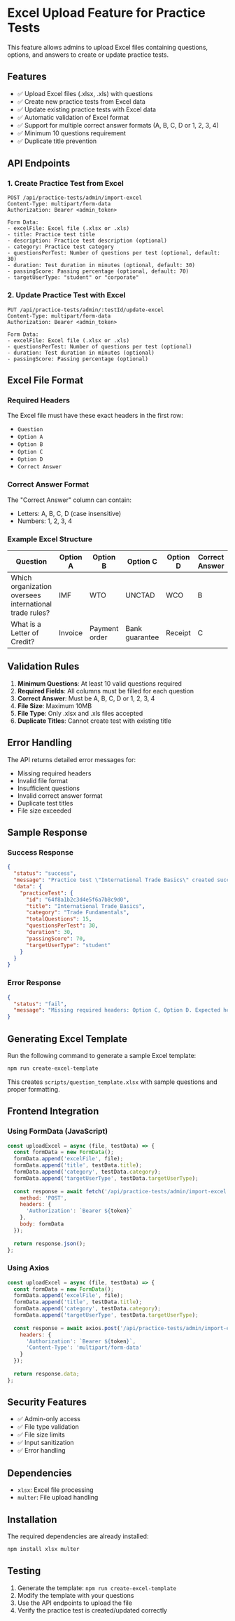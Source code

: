 # Excel Upload Feature for Practice Tests

This feature allows admins to upload Excel files containing questions, options, and answers to create or update practice tests.

## Features

- ✅ Upload Excel files (.xlsx, .xls) with questions
- ✅ Create new practice tests from Excel data
- ✅ Update existing practice tests with Excel data
- ✅ Automatic validation of Excel format
- ✅ Support for multiple correct answer formats (A, B, C, D or 1, 2, 3, 4)
- ✅ Minimum 10 questions requirement
- ✅ Duplicate title prevention

## API Endpoints

### 1. Create Practice Test from Excel
```
POST /api/practice-tests/admin/import-excel
Content-Type: multipart/form-data
Authorization: Bearer <admin_token>

Form Data:
- excelFile: Excel file (.xlsx or .xls)
- title: Practice test title
- description: Practice test description (optional)
- category: Practice test category
- questionsPerTest: Number of questions per test (optional, default: 30)
- duration: Test duration in minutes (optional, default: 30)
- passingScore: Passing percentage (optional, default: 70)
- targetUserType: "student" or "corporate"
```

### 2. Update Practice Test with Excel
```
PUT /api/practice-tests/admin/:testId/update-excel
Content-Type: multipart/form-data
Authorization: Bearer <admin_token>

Form Data:
- excelFile: Excel file (.xlsx or .xls)
- questionsPerTest: Number of questions per test (optional)
- duration: Test duration in minutes (optional)
- passingScore: Passing percentage (optional)
```

## Excel File Format

### Required Headers
The Excel file must have these exact headers in the first row:
- `Question`
- `Option A`
- `Option B`
- `Option C`
- `Option D`
- `Correct Answer`

### Correct Answer Format
The "Correct Answer" column can contain:
- Letters: A, B, C, D (case insensitive)
- Numbers: 1, 2, 3, 4

### Example Excel Structure

| Question | Option A | Option B | Option C | Option D | Correct Answer |
|----------|----------|----------|----------|----------|----------------|
| Which organization oversees international trade rules? | IMF | WTO | UNCTAD | WCO | B |
| What is a Letter of Credit? | Invoice | Payment order | Bank guarantee | Receipt | C |

## Validation Rules

1. **Minimum Questions**: At least 10 valid questions required
2. **Required Fields**: All columns must be filled for each question
3. **Correct Answer**: Must be A, B, C, D or 1, 2, 3, 4
4. **File Size**: Maximum 10MB
5. **File Type**: Only .xlsx and .xls files accepted
6. **Duplicate Titles**: Cannot create test with existing title

## Error Handling

The API returns detailed error messages for:
- Missing required headers
- Invalid file format
- Insufficient questions
- Invalid correct answer format
- Duplicate test titles
- File size exceeded

## Sample Response

### Success Response
```json
{
  "status": "success",
  "message": "Practice test \"International Trade Basics\" created successfully with 15 questions from Excel file",
  "data": {
    "practiceTest": {
      "id": "64f8a1b2c3d4e5f6a7b8c9d0",
      "title": "International Trade Basics",
      "category": "Trade Fundamentals",
      "totalQuestions": 15,
      "questionsPerTest": 30,
      "duration": 30,
      "passingScore": 70,
      "targetUserType": "student"
    }
  }
}
```

### Error Response
```json
{
  "status": "fail",
  "message": "Missing required headers: Option C, Option D. Expected headers: Question, Option A, Option B, Option C, Option D, Correct Answer"
}
```

## Generating Excel Template

Run the following command to generate a sample Excel template:

```bash
npm run create-excel-template
```

This creates `scripts/question_template.xlsx` with sample questions and proper formatting.

## Frontend Integration

### Using FormData (JavaScript)
```javascript
const uploadExcel = async (file, testData) => {
  const formData = new FormData();
  formData.append('excelFile', file);
  formData.append('title', testData.title);
  formData.append('category', testData.category);
  formData.append('targetUserType', testData.targetUserType);
  
  const response = await fetch('/api/practice-tests/admin/import-excel', {
    method: 'POST',
    headers: {
      'Authorization': `Bearer ${token}`
    },
    body: formData
  });
  
  return response.json();
};
```

### Using Axios
```javascript
const uploadExcel = async (file, testData) => {
  const formData = new FormData();
  formData.append('excelFile', file);
  formData.append('title', testData.title);
  formData.append('category', testData.category);
  formData.append('targetUserType', testData.targetUserType);
  
  const response = await axios.post('/api/practice-tests/admin/import-excel', formData, {
    headers: {
      'Authorization': `Bearer ${token}`,
      'Content-Type': 'multipart/form-data'
    }
  });
  
  return response.data;
};
```

## Security Features

- ✅ Admin-only access
- ✅ File type validation
- ✅ File size limits
- ✅ Input sanitization
- ✅ Error handling

## Dependencies

- `xlsx`: Excel file processing
- `multer`: File upload handling

## Installation

The required dependencies are already installed:
```bash
npm install xlsx multer
```

## Testing

1. Generate the template: `npm run create-excel-template`
2. Modify the template with your questions
3. Use the API endpoints to upload the file
4. Verify the practice test is created/updated correctly 